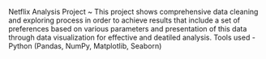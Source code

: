 Netflix Analysis Project ~
This project shows comprehensive data cleaning and exploring process in order to achieve results that include a set of preferences based on various parameters and presentation of this data through data visualization for effective and deatiled analysis.
Tools used - Python (Pandas, NumPy, Matplotlib, Seaborn) 
